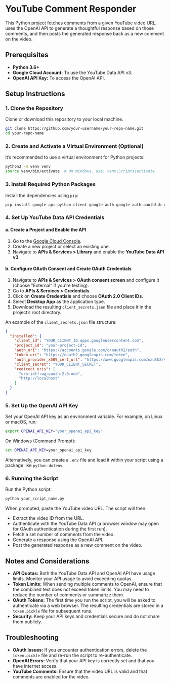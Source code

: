 # YouTube Comment Responder

This Python project fetches comments from a given YouTube video URL, uses the OpenAI API to generate a thoughtful response based on those comments, and then posts the generated response back as a new comment on the video.

## Prerequisites

- **Python 3.6+**  
- **Google Cloud Account:** To use the YouTube Data API v3.
- **OpenAI API Key:** To access the OpenAI API.

## Setup Instructions

### 1. Clone the Repository

Clone or download this repository to your local machine.

```bash
git clone https://github.com/your-username/your-repo-name.git
cd your-repo-name
```

### 2. Create and Activate a Virtual Environment (Optional)

It’s recommended to use a virtual environment for Python projects:

```bash
python3 -m venv venv
source venv/bin/activate  # On Windows, use: venv\Scripts\activate
```

### 3. Install Required Python Packages

Install the dependencies using `pip`:

```bash
pip install google-api-python-client google-auth google-auth-oauthlib openai
```

### 4. Set Up YouTube Data API Credentials

#### a. Create a Project and Enable the API

1. Go to the [Google Cloud Console](https://console.cloud.google.com/).
2. Create a new project or select an existing one.
3. Navigate to **APIs & Services > Library** and enable the **YouTube Data API v3**.

#### b. Configure OAuth Consent and Create OAuth Credentials

1. Navigate to **APIs & Services > OAuth consent screen** and configure it (choose "External" if you're testing).
2. Go to **APIs & Services > Credentials**.
3. Click on **Create Credentials** and choose **OAuth 2.0 Client IDs**.
4. Select **Desktop App** as the application type.
5. Download the resulting `client_secrets.json` file and place it in the project’s root directory.

An example of the `client_secrets.json` file structure:

```json
{
  "installed": {
    "client_id": "YOUR_CLIENT_ID.apps.googleusercontent.com",
    "project_id": "your-project-id",
    "auth_uri": "https://accounts.google.com/o/oauth2/auth",
    "token_uri": "https://oauth2.googleapis.com/token",
    "auth_provider_x509_cert_url": "https://www.googleapis.com/oauth2/v1/certs",
    "client_secret": "YOUR_CLIENT_SECRET",
    "redirect_uris": [
      "urn:ietf:wg:oauth:2.0:oob",
      "http://localhost"
    ]
  }
}
```

### 5. Set Up the OpenAI API Key

Set your OpenAI API key as an environment variable. For example, on Linux or macOS, run:

```bash
export OPENAI_API_KEY="your_openai_api_key"
```

On Windows (Command Prompt):

```cmd
set OPENAI_API_KEY=your_openai_api_key
```

Alternatively, you can create a `.env` file and load it within your script using a package like `python-dotenv`.

### 6. Running the Script

Run the Python script:

```bash
python your_script_name.py
```

When prompted, paste the YouTube video URL. The script will then:
- Extract the video ID from the URL.
- Authenticate with the YouTube Data API (a browser window may open for OAuth authentication during the first run).
- Fetch a set number of comments from the video.
- Generate a response using the OpenAI API.
- Post the generated response as a new comment on the video.

## Notes and Considerations

- **API Quotas:** Both the YouTube Data API and OpenAI API have usage limits. Monitor your API usage to avoid exceeding quotas.
- **Token Limits:** When sending multiple comments to OpenAI, ensure that the combined text does not exceed token limits. You may need to reduce the number of comments or summarize them.
- **OAuth Tokens:** The first time you run the script, you will be asked to authenticate via a web browser. The resulting credentials are stored in a `token.pickle` file for subsequent runs.
- **Security:** Keep your API keys and credentials secure and do not share them publicly.

## Troubleshooting

- **OAuth Issues:** If you encounter authentication errors, delete the `token.pickle` file and re-run the script to re-authenticate.
- **OpenAI Errors:** Verify that your API key is correctly set and that you have internet access.
- **YouTube Comments:** Ensure that the video URL is valid and that comments are enabled for the video.

